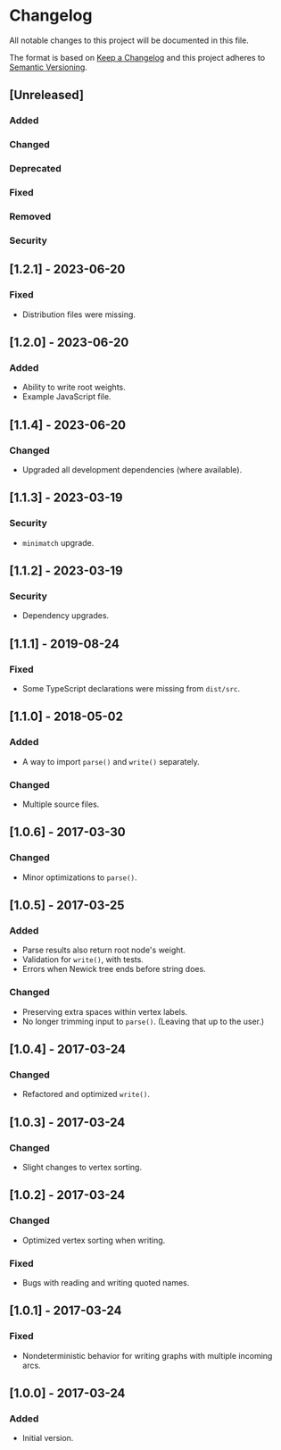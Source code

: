 # Changelog

All notable changes to this project will be documented in this file.

The format is based on [Keep a Changelog](http://keepachangelog.com/en/1.0.0/) and this project adheres to [Semantic Versioning](http://semver.org/spec/v2.0.0.html).

## [Unreleased]

### Added

### Changed

### Deprecated

### Fixed

### Removed

### Security

## [1.2.1] - 2023-06-20

### Fixed

-   Distribution files were missing.

## [1.2.0] - 2023-06-20

### Added

-   Ability to write root weights.
-   Example JavaScript file.

## [1.1.4] - 2023-06-20

### Changed

-   Upgraded all development dependencies (where available).

## [1.1.3] - 2023-03-19

### Security

-   `minimatch` upgrade.

## [1.1.2] - 2023-03-19

### Security

-   Dependency upgrades.

## [1.1.1] - 2019-08-24

### Fixed

-   Some TypeScript declarations were missing from `dist/src`.

## [1.1.0] - 2018-05-02

### Added

-   A way to import `parse()` and `write()` separately.

### Changed

-   Multiple source files.

## [1.0.6] - 2017-03-30

### Changed

-   Minor optimizations to `parse()`.

## [1.0.5] - 2017-03-25

### Added

-   Parse results also return root node's weight.
-   Validation for `write()`, with tests.
-   Errors when Newick tree ends before string does.

### Changed

-   Preserving extra spaces within vertex labels.
-   No longer trimming input to `parse()`. (Leaving that up to the user.)

## [1.0.4] - 2017-03-24

### Changed

-   Refactored and optimized `write()`.

## [1.0.3] - 2017-03-24

### Changed

-   Slight changes to vertex sorting.

## [1.0.2] - 2017-03-24

### Changed

-   Optimized vertex sorting when writing.

### Fixed

-   Bugs with reading and writing quoted names.

## [1.0.1] - 2017-03-24

### Fixed

-   Nondeterministic behavior for writing graphs with multiple incoming arcs.

## [1.0.0] - 2017-03-24

### Added

-   Initial version.
